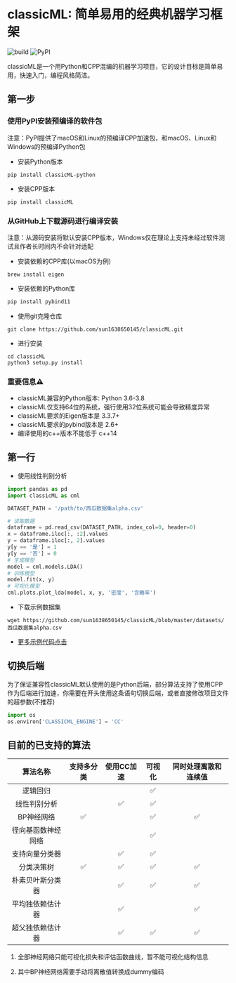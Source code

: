 # classicML: 简单易用的经典机器学习框架

![build](https://github.com/sun1638650145/classicML/workflows/build/badge.svg) ![PyPI](https://github.com/sun1638650145/classicML/workflows/PyPI/badge.svg)

classicML是一个用Python和CPP混编的机器学习项目，它的设计目标是简单易用，快速入门，编程风格简洁。

## 第一步

### 使用PyPI安装预编译的软件包

注意：PyPI提供了macOS和Linux的预编译CPP加速包，和macOS、Linux和Windows的预编译Python包

* 安装Python版本

```shell
pip install classicML-python
```

* 安装CPP版本

```shell
pip install classicML
```

### 从GitHub上下载源码进行编译安装

注意：从源码安装将默认安装CPP版本，Windows仅在理论上支持未经过软件测试且作者长时间内不会针对适配

* 安装依赖的CPP库(以macOS为例)

```shell
brew install eigen
```

* 安装依赖的Python库

```python
pip install pybind11
```

* 使用git克隆仓库

```shell
git clone https://github.com/sun1638650145/classicML.git
```

* 进行安装

```shell
cd classicML
python3 setup.py install
```

### 重要信息⚠️

* classicML兼容的Python版本: Python 3.6-3.8
* classicML仅支持64位的系统，强行使用32位系统可能会导致精度异常
* classicML要求的Eigen版本是 3.3.7+
* classicML要求的pybind版本是 2.6+
* 编译使用的c++版本不能低于 c++14

## 第一行

* 使用线性判别分析

```python
import pandas as pd
import classicML as cml

DATASET_PATH = '/path/to/西瓜数据集alpha.csv'

# 读取数据
dataframe = pd.read_csv(DATASET_PATH, index_col=0, header=0)
x = dataframe.iloc[:, :2].values
y = dataframe.iloc[:, 2].values
y[y == '是'] = 1
y[y == '否'] = 0
# 生成模型
model = cml.models.LDA()
# 训练模型
model.fit(x, y)
# 可视化模型
cml.plots.plot_lda(model, x, y, '密度', '含糖率')
```

* 下载示例数据集

```shell
wget https://github.com/sun1638650145/classicML/blob/master/datasets/西瓜数据集alpha.csv
```

* [更多示例代码点击](https://github.com/sun1638650145/classicML/tree/master/examples)

## 切换后端

为了保证兼容性classicML默认使用的是Python后端，部分算法支持了使用CPP作为后端进行加速，你需要在开头使用这条语句切换后端，或者直接修改项目文件的超参数(不推荐)

```python
import os
os.environ['CLASSICML_ENGINE'] = 'CC'
```

## 目前的已支持的算法

|      算法名称      | 支持多分类 | 使用CC加速 | 可视化 | 同时处理离散和连续值 |
| :----------------: | :--------: | :--------: | :----: | :------------------: |
|      逻辑回归      |            |            |   ✅    |                      |
|    线性判别分析    |            |     ✅      |   ✅    |                      |
|     BP神经网络     |     ✅      |            |   ✅    |          ✅           |
| 径向基函数神经网络 |            |            |   ✅    |                      |
|   支持向量分类器   |            |     ✅      |   ✅    |                      |
|     分类决策树     |     ✅      |     ✅      |   ✅    |          ✅           |
|  朴素贝叶斯分类器  |            |     ✅      |   ✅    |          ✅           |
|  平均独依赖估计器  |            |     ✅      |        |          ✅           |
|  超父独依赖估计器  |            |     ✅      |   ✅    |          ✅           |

1. 全部神经网络只能可视化损失和评估函数曲线，暂不能可视化结构信息

2. 其中BP神经网络需要手动将离散值转换成dummy编码

